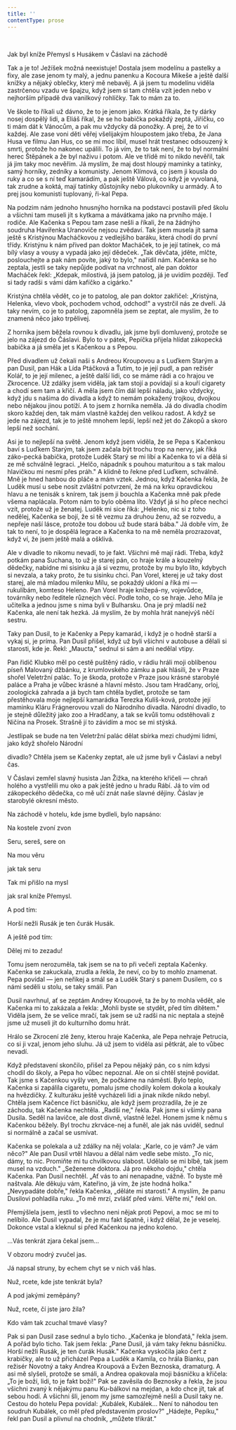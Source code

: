 ```yaml
---
title: ''
contentType: prose
---
```


 

Jak byl kníže Přemysl s Husákem v Čáslavi na záchodě 

Tak a je to! Ježíšek možná neexistuje! Dostala jsem modelínu a pastelky a fixy, ale zase jenom ty malý, a jednu panenku a Kocoura Mikeše a ještě další knížky a nějaký oblečky, který mě nebavěj. A já jsem tu modelínu viděla zastrčenou vzadu ve špajzu, když jsem si tam chtěla vzít jeden nebo v nejhorším případě dva vanilkový rohlíčky. Tak to mám za to.

Ve škole to říkali už dávno, že to je jenom jako. Krátká říkala, že ty dárky nosej dospělý lidi, a Eliáš říkal, že se ho babička pokaždý zeptá, Jiříčku, co ti mám dát k Vánocům, a pak mu vždycky dá ponožky. A prej, že to ví každej. Ale zase voni děti věřej všelijakým hloupostem jako třeba, že Jana Husa ve filmu Jan Hus, co se mi moc líbil, musel hrát trestanec odsouzený k smrti, protože ho nakonec upálili. To já vím, že to tak není, že to byl normální herec Štěpánek a že byl naživu i potom. Ale ve třídě mi to nikdo nevěřil, tak já jim taky moc nevěřím. Já myslím, že maj dost hloupý maminky a tatínky, samý horníky, zedníky a komunisty. Jenom Klímová, co jsem ji kousla do ruky a co se s ní teď kamarádím, a pak ještě Válová, co když je vyvolaná, tak zrudne a koktá, mají tatínky důstojníky nebo plukovníky u armády. A to prej jsou komunisti tuplovaný, ři-kal Pepa.

Na podzim nám jednoho hnusnýho horníka na podstavci postavili před školu a všichni tam museli jít s kytkama a mávátkama jako na prvního máje. I rodiče. Ale Kačenka s Pepou tam zase nešli a říkali, že na žádnýho soudruha Havířenka Uranoviče nejsou zvědaví. Tak jsem musela jít sama ještě s Kristýnou Macháčkovou z vedlejšího baráku, která chodí do první třídy. Kristýnu k nám přived pan doktor Macháček, to je její tatínek, co má bílý vlasy a vousy a vypadá jako její dědeček. „Tak děvčata, jděte, mlčte, poslouchejte a pak nám povíte, jaký to bylo," nařídil nám. Kačenka se ho zeptala, jestli se taky nepůjde podívat na vrchnost, ale pan doktor Macháček řekl: „Kdepak, milostivá, já jsem patolog, já je uvidím později. Teď si tady radši s vámi dám kafíčko a cigárko."

Kristýna chtěla vědět, co je to patolog, ale pan doktor zakřičel: „Kristýna, Helenka, vlevo vbok, pochodem vchod, odchod!" a vystrčil nás ze dveří. Já taky nevím, co je to patolog, zapomněla jsem se zeptat, ale myslím, že to znamená něco jako trpělivej.

Z horníka jsem běžela rovnou k divadlu, jak jsme byli domluvený, protože se jelo na zájezd do Čáslavi. Bylo to v pátek, Pepíčka přijela hlídat zákopecká babička a já směla jet s Kačenkou a s Pepou.

Před divadlem už čekali naši s Andreou Kroupovou a s Luďkem Starým a pan Dusil, pan Hák a Lída Ptáčková a Ťutim, to je její pudl, a pan režisér Kolář, to je její milenec, a ještě další lidi, co se máme rádi a co hrajou ve Zkrocence. Už zdálky jsem viděla, jak tam stojí a povídají si a kouří cigarety a chodí sem tam a křičí. A měla jsem čím dál lepší náladu, jako vždycky, když jdu s našima do divadla a když to nemám pokažený trojkou, dvojkou nebo nějakou jinou potíží. A to jsem z horníka neměla. Já do divadla chodím skoro každej den, tak mám vlastně každej den velikou radost. A když se jede na zájezd, tak je to ještě mnohem lepší, lepší než jet do Zákopů a skoro lepší než sochání.

Asi je to nejlepší na světě. Jenom když jsem viděla, že se Pepa s Kačenkou baví s Luďkem Starým, tak jsem začala být trochu trop na nervy, jak říká záko-pecká babička, protože Luděk Starý se mi líbí a Kačenka to ví a dělá si ze mě schválně legraci. „Helčo, nápadník s pouhou maturitou a s tak malou hlavičkou mi nesmí přes práh." A klidně to řekne před Luďkem, schválně. Mně je hned hanbou do pláče a mám vztek. Jednou, když Kačenka řekla, že Luděk musí u sebe nosit zvláštní potvrzení, že má na krku opravdickou hlavu a ne tenisák s knírem, tak jsem ji bouchla a Kačenka mně pak přede všema naplácala. Potom nám to bylo oběma líto. Vždyť já si ho přece nechci vzít, protože už je ženatej. Luděk mi sice říká: „Helenko, nic si z toho nedělej, Kačenka se bojí, že si tě vezmu za druhou ženu, až se rozvedu, a nepřeje naší lásce, protože tou dobou už bude stará bába." Já dobře vím, že tak to není, to je dospělá legrace a Kačenka to na mě neměla prozrazovat, když ví, že jsem ještě malá a ošklivá.

Ale v divadle to nikomu nevadí, to je fakt. Všichni mě mají rádi. Třeba, když potkám pana Suchana, to už je starej pán, co hraje krále a kouzelný dědečky, nabídne mi sisinku a já si vezmu, protože by mu bylo líto, kdybych si nevzala, a taky proto, že tu sisinku chci. Pan Vorel, kterej je už taky dost starej, ale má mladou milenku Mílu, se pokaždý ukloní a říká mi — rukulíbám, komteso Heleno. Pan Vorel hraje knížepá-ny, vojevůdce, továrníky nebo ředitele různejch věcí. Podle toho, co se hraje. Jeho Míla je učitelka a jednou jsme s nima byli v Bulharsku. Ona je prý mladší než Kačenka, ale není tak hezká. Já myslím, že by mohla hrát nanejvýš něčí sestru.

Taky pan Dusil, to je Kačenky a Pepy kamarád, i když je o hodně starší a vykaj si, je príma. Pan Dusil přišel, když už byli všichni v autobuse a dělali si starosti, kde je. Řekl: „Maucta," sednul si sám a ani nedělal vtipy.

Pan řidič Klubko měl po cestě puštěný rádio, v rádiu hráli moji oblíbenou píseň Malovaný džbánku, z krumlovského zámku a pak hlásili, že v Praze shořel Veletržní palác. To je škoda, protože v Praze jsou krásné starobylé paláce a Praha je vůbec krásné a hlavní město. Jsou tam Hradčany, orloj, zoologická zahrada a já bych tam chtěla bydlet, protože se tam přestěhovala moje nejlepší kamarádka Terezka Kulíš-ková, protože její maminku Kláru Frágnerovou vzali do Národního divadla. Národní divadlo, to je stejně důležitý jako zoo a Hradčany, a tak se kvůli tomu odstěhovali z Ničína na Prosek. Strašně jí to závidím a moc se mi stýská.

Jestlipak se bude na ten Veletržní palác dělat sbírka mezi chudými lidmi, jako když shořelo Národní

divadlo? Chtěla jsem se Kačenky zeptat, ale už jsme byli v Čáslavi a nebyl čas.

V Čáslavi zemřel slavný husista Jan Žižka, na kterého křičeli — chraň holého a vystřelili mu oko a pak ještě jedno u hradu Rábí. Já to vím od zákopeckého dědečka, co mě učí znát naše slavné dějiny. Čáslav je starobylé okresní město.

Na záchodě v hotelu, kde jsme bydleli, bylo napsáno:

Na kostele zvoní zvon

Seru, sereš, sere on

Na mou věru

jak tak seru

Tak mi přišlo na mysl

jak sral kníže Přemysl.

A pod tím:

Horší nežli Rusák je ten čurák Husák.

A ještě pod tím:

Dělej mi to zezadu!

Tomu jsem nerozuměla, tak jsem se na to při večeři zeptala Kačenky. Kačenka se zakuckala, zrudla a řekla, že neví, co by to mohlo znamenat. Pepa povídal — jen neřikej a smál se a Luděk Starý s panem Dusilem, co s námi seděli u stolu, se taky smáli. Pan

Dusil navrhnul, ať se zeptám Andrey Kroupové, ta že by to mohla vědět, ale Kačenka mi to zakázala a řekla: „Mohli byste se stydět, před tím dítětem." Viděla jsem, že se velice mračí, tak jsem se už radši na nic neptala a stejně jsme už museli jít do kulturního domu hrát.

Hrálo se Zkrocení zlé ženy, kterou hraje Kačenka, ale Pepa nehraje Petrucia, co si ji vzal, jenom jeho sluhu. Já už jsem to viděla asi pětkrát, ale to vůbec nevadí.

Když představení skončilo, přišel za Pepou nějaký pán, co s ním kdysi chodil do školy, a Pepa ho vůbec nepoznal. Ale on si chtěl stejně povídat. Tak jsme s Kačenkou vyšly ven, že počkáme na náměstí. Bylo teplo, Kačenka si zapálila cigaretu, pomalu jsme chodily kolem dokola a koukaly na hvězdičky. Z kulturáku ještě vycházeli lidi a jinak nikde nikdo nebyl. Chtěla jsem Kačence říct básničku, ale když jsem prozradila, že je ze záchodu, tak Kačenka nechtěla. „Radši ne," řekla. Pak jsme si všimly pana Dusila. Seděl na lavičce, ale dost divně, vlastně ležel. Honem jsme k němu s Kačenkou běžely. Byl trochu zkrváce-nej a funěl, ale jak nás uviděl, sednul si normálně a začal se usmívat.

Kačenka se polekala a už zdálky na něj volala: „Karle, co je vám? Je vám něco?" Ale pan Dusil vrtěl hlavou a dělal nám vedle sebe místo. „To nic, dámy, to nic. Promiňte mi tu chvilkovou slabost. Udělalo se mi blbě, tak jsem musel na vzduch." „Seženeme doktora. Já pro někoho dojdu," chtěla Kačenka. Pan Dusil nechtěl. „Ať vás to ani nenapadne, vážně. To byste mě naštvala. Ale děkuju vám, Kateřino, já vím, že jste hodná holka." „Nevypadáte dobře," řekla Kačenka, „děláte mi starosti." A myslím, že panu Dusilovi pohladila ruku. „To mě mrzí, zvlášť před vámi. Věřte mi," řekl on.

Přemýšlela jsem, jestli to všechno neni nějak proti Pepovi, a moc se mi to nelíbilo. Ale Dusil vypadal, že je mu fakt špatně, i když dělal, že je veselej. Dokonce vstal a kleknul si před Kačenkou na jedno koleno.

...Vás tenkrát zjara čekal jsem...

V obzoru modrý zvučel jas.

Já napsal struny, by echem chyt se v nich váš hlas.

Nuž, rcete, kde jste tenkrát byla?

A pod jakými zeměpány?

Nuž, rcete, čí jste jaro žila?

Kdo vám tak zcuchal tmavé vlasy?

Pak si pan Dusil zase sednul a bylo ticho. „Kačenka je blonďatá," řekla jsem. A pořád bylo ticho. Tak jsem řekla: „Pane Dusil, já vám taky řeknu básničku. Horší nežli Rusák, je ten čurák Husák." Kačenka vyskočila jako čert z krabičky, ale to už přicházel Pepa a Luděk a Kamila, co hrála Bianku, pan režisér Novotný a taky Andrea Kroupová a Evžen Beznoska, dramaturg. A asi mě slyšeli, protože se smáli, a Andrea opakovala moji básničku a křičela: „To je boží, lidi, to je fakt boží!" Pak se zavěsila do Beznosky a řekla, že jsou všichni zvaný k nějakýmu panu Ku-bálkovi na mejdan, a kdo chce jít, tak ať sebou hodí. A všichni šli, jenom my jsme samozřejmě nešli a Dusil taky ne. Cestou do hotelu Pepa povídal: „Kubálek, Kubálek... Není to náhodou ten soudruh Kubálek, co měl před představením proslov?" „Hádejte, Pepíku," řekl pan Dusil a plivnul na chodník, „můžete třikrát."
